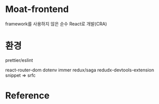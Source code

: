 # Moat-frontend
framework를 사용하지 않은 순수 React로 개발(CRA)

# 환경 

prettier/eslint

react-router-dom
dotenv
immer
redux/saga
redudx-devtools-extension
snippet => srfc

# Reference
